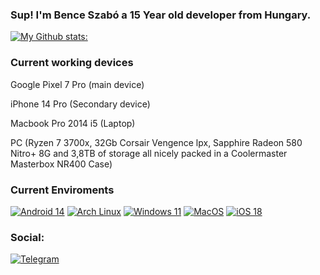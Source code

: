 ### Sup! I'm Bence Szabó a 15 Year old developer from Hungary. 

[![My Github stats:](https://github-readme-stats.vercel.app/api?username=NotEclypse)](https://t.me/NotEclypse)

### Current working devices
 Google Pixel 7 Pro (main device)

 iPhone 14 Pro (Secondary device)
 
 Macbook Pro 2014 i5 (Laptop)
 
 PC (Ryzen 7 3700x, 32Gb Corsair Vengence lpx, Sapphire Radeon 580 Nitro+ 8G and 3,8TB of storage all nicely packed in a Coolermaster Masterbox NR400 Case)

### Current Enviroments
[![Android 14](https://img.shields.io/badge/Android%2014-3DDC84?style=for-the-badge&logo=android&logoColor=white)](https://www.android.com/android-14/)
[![Arch Linux](https://img.shields.io/badge/Arch%20Linux-1793d1?style=for-the-badge&logo=linux&logoColor=white)](https://archlinux.org)
[![Windows 11](https://img.shields.io/badge/Windows%2011-0078D6?style=for-the-badge&logo=windows&logoColor=white)](https://www.microsoft.com/en-us/windows/windows-11)
[![MacOS](https://img.shields.io/badge/MacOS%20-F5C355?style=for-the-badge&logo=macos&logoColor=black)](https://www.apple.com/macos/sequoia)
[![iOS 18](https://img.shields.io/badge/iOS%2018-000000?style=for-the-badge&logo=ios&logoColor=white)](https://www.apple.com/ios/ios-18/)

### Social:

[![Telegram](https://img.shields.io/badge/-Telegram-blue)](https://t.me/szbnce)